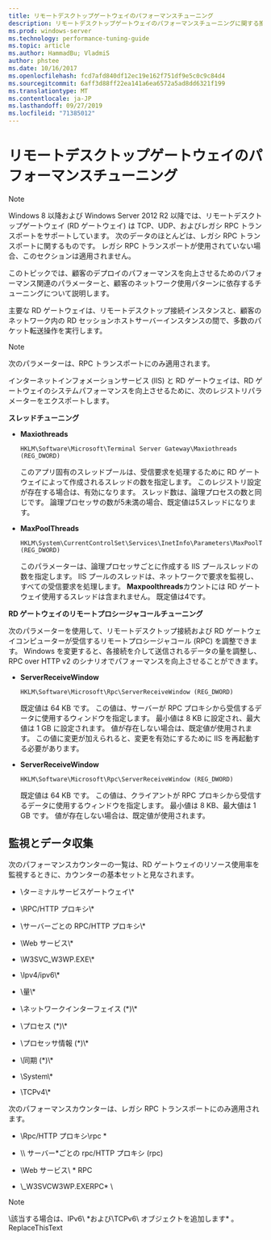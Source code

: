 ```yaml
---
title: リモートデスクトップゲートウェイのパフォーマンスチューニング
description: リモートデスクトップゲートウェイのパフォーマンスチューニングに関する推奨事項
ms.prod: windows-server
ms.technology: performance-tuning-guide
ms.topic: article
ms.author: HammadBu; VladmiS
author: phstee
ms.date: 10/16/2017
ms.openlocfilehash: fcd7afd840df12ec19e162f751df9e5c0c9c84d4
ms.sourcegitcommit: 6aff3d88ff22ea141a6ea6572a5ad8dd6321f199
ms.translationtype: MT
ms.contentlocale: ja-JP
ms.lasthandoff: 09/27/2019
ms.locfileid: "71385012"
---
```

# <a name="performance-tuning-remote-desktop-gateways"></a>リモートデスクトップゲートウェイのパフォーマンスチューニング

> [!NOTE]
> Windows 8 以降および Windows Server 2012 R2 以降では、リモートデスクトップゲートウェイ (RD ゲートウェイ) は TCP、UDP、およびレガシ RPC トランスポートをサポートしています。 次のデータのほとんどは、レガシ RPC トランスポートに関するものです。 レガシ RPC トランスポートが使用されていない場合、このセクションは適用されません。

このトピックでは、顧客のデプロイのパフォーマンスを向上させるためのパフォーマンス関連のパラメーターと、顧客のネットワーク使用パターンに依存するチューニングについて説明します。

主要な RD ゲートウェイは、リモートデスクトップ接続インスタンスと、顧客のネットワーク内の RD セッションホストサーバーインスタンスの間で、多数のパケット転送操作を実行します。

> [!NOTE]
> 次のパラメーターは、RPC トランスポートにのみ適用されます。

インターネットインフォメーションサービス (IIS) と RD ゲートウェイは、RD ゲートウェイのシステムパフォーマンスを向上させるために、次のレジストリパラメーターをエクスポートします。

**スレッドチューニング**

-   **Maxiothreads**

    ``` syntax
    HKLM\Software\Microsoft\Terminal Server Gateway\Maxiothreads (REG_DWORD)
    ```

    このアプリ固有のスレッドプールは、受信要求を処理するために RD ゲートウェイによって作成されるスレッドの数を指定します。 このレジストリ設定が存在する場合は、有効になります。 スレッド数は、論理プロセスの数と同じです。 論理プロセッサの数が5未満の場合、既定値は5スレッドになります。

-   **MaxPoolThreads**

    ``` syntax
    HKLM\System\CurrentControlSet\Services\InetInfo\Parameters\MaxPoolThreads (REG_DWORD)
    ```

    このパラメーターは、論理プロセッサごとに作成する IIS プールスレッドの数を指定します。 IIS プールのスレッドは、ネットワークで要求を監視し、すべての受信要求を処理します。 **Maxpoolthreads**カウントには RD ゲートウェイ使用するスレッドは含まれません。 既定値は4です。

**RD ゲートウェイのリモートプロシージャコールチューニング**

次のパラメーターを使用して、リモートデスクトップ接続および RD ゲートウェイコンピューターが受信するリモートプロシージャコール (RPC) を調整できます。 Windows を変更すると、各接続を介して送信されるデータの量を調整し、RPC over HTTP v2 のシナリオでパフォーマンスを向上させることができます。

-   **ServerReceiveWindow**

    ``` syntax
    HKLM\Software\Microsoft\Rpc\ServerReceiveWindow (REG_DWORD)
    ```

    既定値は 64 KB です。 この値は、サーバーが RPC プロキシから受信するデータに使用するウィンドウを指定します。 最小値は 8 KB に設定され、最大値は 1 GB に設定されます。 値が存在しない場合は、既定値が使用されます。 この値に変更が加えられると、変更を有効にするために IIS を再起動する必要があります。

-   **ServerReceiveWindow**

    ``` syntax
    HKLM\Software\Microsoft\Rpc\ServerReceiveWindow (REG_DWORD)
    ```

    既定値は 64 KB です。 この値は、クライアントが RPC プロキシから受信するデータに使用するウィンドウを指定します。 最小値は 8 KB、最大値は 1 GB です。 値が存在しない場合は、既定値が使用されます。

## <a name="monitoring-and-data-collection"></a>監視とデータ収集

次のパフォーマンスカウンターの一覧は、RD ゲートウェイのリソース使用率を監視するときに、カウンターの基本セットと見なされます。

-   \\ターミナルサービスゲートウェイ\\\*

-   \\RPC/HTTP プロキシ\\\*

-   \\サーバーごとの RPC/HTTP プロキシ\\\*

-   \\Web サービス\\\*

-   \\W3SVC\_W3WP.EXE\\\*

-   \\Ipv4/ipv6\\\*

-   \\量\\\*

-   \\ネットワークインターフェイス (\*)\\\*

-   \\プロセス (\*)\\\*

-   \\プロセッサ情報 (\*)\\\*

-   \\同期 (\*)\\\*

-   \\System\\\*

-   \\TCPv4\\\*

次のパフォーマンスカウンターは、レガシ RPC トランスポートにのみ適用されます。

-   \\Rpc/HTTP プロキシ\\rpc \*

-   \\\\ サーバー\*ごとの rpc/HTTP プロキシ (rpc)

-   \\Web サービス\\ \* RPC

-   \\\_W3SVCW3WP.EXERPC\* \\

> [!NOTE]
> \\該当する場合は、IPv6\\ \*および\\TCPv6\\ オブジェクトを追加します\* 。ReplaceThisText

